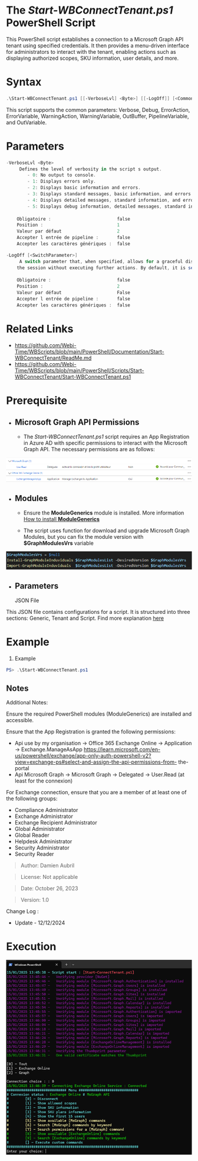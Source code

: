 ﻿# The *Start-WBConnectTenant.ps1* PowerShell Script

This PowerShell script establishes a connection to a Microsoft Graph API tenant using specified credentials. It then 
provides a menu-driven interface for administrators to interact with the tenant, enabling actions such as displaying 
authorized scopes, SKU information, user details, and more.

# Syntax
```powershell
.\Start-WBConnectTenant.ps1 [[-VerboseLvl] <Byte>] [[-LogOff]] [<CommonParameters>]
```

This script supports the common parameters: Verbose, Debug, ErrorAction, ErrorVariable, WarningAction, 
WarningVariable, OutBuffer, PipelineVariable, and OutVariable.

# Parameters
```powershell
-VerboseLvl <Byte>
     Defines the level of verbosity in the script s output.
        - 0: No output to console.
        - 1: Displays errors only.
        - 2: Displays basic information and errors.
        - 3: Displays standard messages, basic information, and errors.
        - 4: Displays detailed messages, standard information, and errors.
        - 5: Displays debug information, detailed messages, standard information, and errors.
    
    Obligatoire :                         false
    Position :                            1
    Valeur par défaut                     2
    Accepter l entrée de pipeline :       false
    Accepter les caractères génériques :  false
```
```powershell
-LogOff [<SwitchParameter>]
     A switch parameter that, when specified, allows for a graceful disconnection from the Microsoft Graph tenant and others. It ends 
    the session without executing further actions. By default, it is set to $false.
    
    Obligatoire :                         false
    Position :                            2
    Valeur par défaut                     False
    Accepter l entrée de pipeline :       false
    Accepter les caractères génériques :  false
```


# Related Links
- https://github.com/Webi-Time/WBScripts/blob/main/PowerShell/Documentation/Start-WBConnectTenant/ReadMe.md
- https://github.com/Webi-Time/WBScripts/blob/main/PowerShell/Scripts/Start-WBConnectTenant/Start-WBConnectTenant.ps1
# Prerequisite
- ## Microsoft Graph API Permissions
	- The *Start-WBConnectTenant.ps1* script requires an App Registration in Azure AD with specific permissions to interact with the Microsoft Graph API. The necessary permissions are as follows:

<p align='center'>
<img src='Start-WBConnectTenant-Right.png' alt='Start-WBConnectTenant permissions' width='auto' height='auto' />
</p>

- ## Modules
	- Ensure the **ModuleGenerics** module is installed. More information [How to install **ModuleGenerics**](/PowerShell/ReadMe-Modules-Installation.md)

	- The script uses function for download and upgrade Microsoft Graph Modules, but you can fix the module version with **$GraphModulesVrs** variable
<p align='center'>
<img src='/Datas/Images/FixMsGraphModuleVersion.png' alt='FixMsGraphModuleVersion' width='auto' height='auto' />
</p>

- ## Parameters
	JSON File

This JSON file contains configurations for a script. It is structured into three sections: Generic, Tenant and Script. Find more explanation [here](/PowerShell/ReadMe-JSON-File.md)

# Example

1. Example
```powershell
PS> .\Start-WBConnectTenant.ps1
```

## Notes
Additional Notes:

Ensure the required PowerShell modules (ModuleGenerics) are installed and accessible.

Ensure that the App Registration is granted the following permissions: 

- Api use by my organisation -> Office 365 Exchange Online -> Application -> Exchange.ManageAsApp
https://learn.microsoft.com/en-us/powershell/exchange/app-only-auth-powershell-v2?view=exchange-ps#select-and-assign-the-api-permissions-from-
the-portal
- Api Microsoft Graph -> Microsoft Graph -> Delegated -> User.Read (at least for the connexion)

For Exchange connection, ensure that you are a member of at least one of the following groups:

- Compliance Administrator
- Exchange Administrator
- Exchange Recipient Administrator
- Global Administrator
- Global Reader
- Helpdesk Administrator
- Security Administrator
- Security Reader	

>Author: Damien Aubril

>License: Not applicable

>Date: October 26, 2023


>Version: 1.0

Change Log :
- Update - 12/12/2024

# Execution
<img src='Start-WBConnectTenant-Execution.png' alt='Start-WBConnectTenant-Execution' width='auto' height='auto' />


